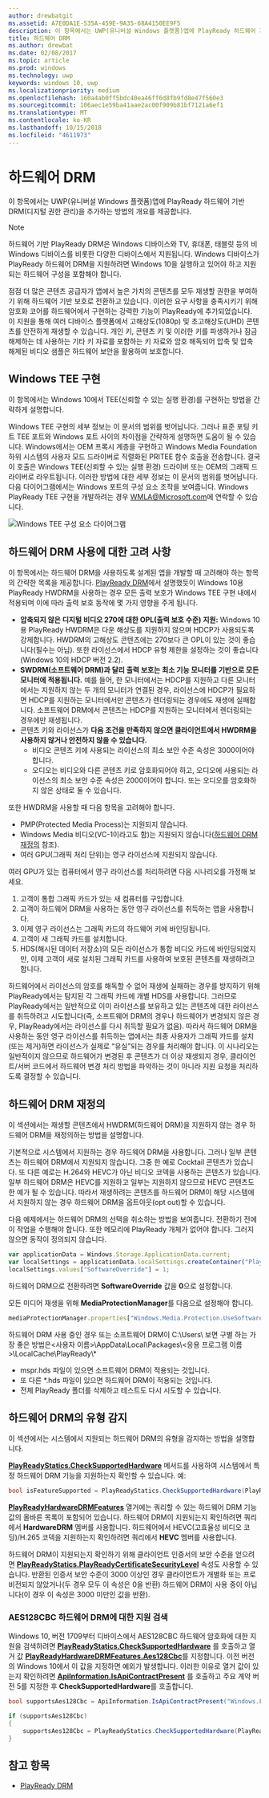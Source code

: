 ```yaml
---
author: drewbatgit
ms.assetid: A7E0DA1E-535A-459E-9A35-68A4150EE9F5
description: 이 항목에서는 UWP(유니버설 Windows 플랫폼)앱에 PlayReady 하드웨어 기반 DRM(디지털 권한 관리)을 추가하는 방법의 개요를 제공합니다.
title: 하드웨어 DRM
ms.author: drewbat
ms.date: 02/08/2017
ms.topic: article
ms.prod: windows
ms.technology: uwp
keywords: windows 10, uwp
ms.localizationpriority: medium
ms.openlocfilehash: 160a4ab0ff5bdc40ea46ff6d8fb9fd8e47f560e3
ms.sourcegitcommit: 106aec1e59ba41aae2ac00f909b81bf7121a6ef1
ms.translationtype: MT
ms.contentlocale: ko-KR
ms.lasthandoff: 10/15/2018
ms.locfileid: "4611973"
---
```

# <a name="hardware-drm"></a>하드웨어 DRM


이 항목에서는 UWP(유니버설 Windows 플랫폼)앱에 PlayReady 하드웨어 기반 DRM(디지털 권한 관리)을 추가하는 방법의 개요를 제공합니다.

> [!NOTE] 
> 하드웨어 기반 PlayReady DRM은 Windows 디바이스와 TV, 휴대폰, 태블릿 등의 비 Windows 디바이스를 비롯한 다양한 디바이스에서 지원됩니다. Windows 디바이스가 PlayReady 하드웨어 DRM을 지원하려면 Windows 10을 실행하고 있어야 하고 지원되는 하드웨어 구성을 포함해야 합니다.

점점 더 많은 콘텐츠 공급자가 앱에서 높은 가치의 콘텐츠를 모두 재생할 권한을 부여하기 위해 하드웨어 기반 보호로 전환하고 있습니다. 이러한 요구 사항을 충족시키기 위해 암호화 코어를 하드웨어에서 구현하는 강력한 기능이 PlayReady에 추가되었습니다. 이 지원을 통해 여러 디바이스 플랫폼에서 고해상도(1080p) 및 초고해상도(UHD) 콘텐츠를 안전하게 재생할 수 있습니다. 개인 키, 콘텐츠 키 및 이러한 키를 파생하거나 잠금 해제하는 데 사용하는 기타 키 자료를 포함하는 키 자료와 암호 해독되어 압축 및 압축 해제된 비디오 샘플은 하드웨어 보안을 활용하여 보호합니다.

## <a name="windows-tee-implementation"></a>Windows TEE 구현

이 항목에서는 Windows 10에서 TEE(신뢰할 수 있는 실행 환경)를 구현하는 방법을 간략하게 설명합니다.

Windows TEE 구현의 세부 정보는 이 문서의 범위를 벗어납니다. 그러나 표준 포팅 키트 TEE 포트와 Windows 포트 사이의 차이점을 간략하게 설명하면 도움이 될 수 있습니다. Windows에서는 OEM 프록시 계층을 구현하고 Windows Media Foundation 하위 시스템의 사용자 모드 드라이버로 직렬화된 PRITEE 함수 호출을 전송합니다. 결국 이 호출은 Windows TEE(신뢰할 수 있는 실행 환경) 드라이버 또는 OEM의 그래픽 드라이버로 라우트됩니다. 이러한 방법에 대한 세부 정보는 이 문서의 범위를 벗어납니다. 다음 다이어그램에서는 Windows 포트의 구성 요소 조작을 보여줍니다. Windows PlayReady TEE 구현을 개발하려는 경우 <WMLA@Microsoft.com>에 연락할 수 있습니다.

![Windows TEE 구성 요소 다이어그램](images/windowsteecomponentdiagram720.jpg)

## <a name="considerations-for-using-hardware-drm"></a>하드웨어 DRM 사용에 대한 고려 사항

이 항목에서는 하드웨어 DRM을 사용하도록 설계된 앱을 개발할 때 고려해야 하는 항목의 간략한 목록을 제공합니다. [PlayReady DRM](playready-client-sdk.md#output-protection)에서 설명했듯이 Windows 10용 PlayReady HWDRM을 사용하는 경우 모든 출력 보호가 Windows TEE 구현 내에서 적용되며 이에 따라 출력 보호 동작에 몇 가지 영향을 주게 됩니다.

-   **압축되지 않은 디지털 비디오 270에 대한 OPL(출력 보호 수준) 지원:** Windows 10용 PlayReady HWDRM은 다운 해상도를 지원하지 않으며 HDCP가 사용되도록 강제합니다. HWDRM의 고해상도 콘텐츠에는 270보다 큰 OPL이 있는 것이 좋습니다(필수는 아님). 또한 라이선스에서 HDCP 유형 제한을 설정하는 것이 좋습니다(Windows 10의 HDCP 버전 2.2).
-   **SWDRM(소프트웨어 DRM)과 달리 출력 보호는 최소 기능 모니터를 기반으로 모든 모니터에 적용됩니다.** 예를 들어, 한 모니터에서는 HDCP를 지원하고 다른 모니터에서는 지원하지 않는 두 개의 모니터가 연결된 경우, 라이선스에 HDCP가 필요하면 HDCP를 지원하는 모니터에서만 콘텐츠가 렌더링되는 경우에도 재생에 실패합니다. 소프트웨어 DRM에서 콘텐츠는 HDCP를 지원하는 모니터에서 렌더링되는 경우에만 재생됩니다.
-   콘텐츠 키와 라이선스가 **다음 조건을 만족하지 않으면 클라이언트에서 HWDRM을 사용하지 않거나 안전하지 않을 수 있습니다.**
    -   비디오 콘텐츠 키에 사용되는 라이선스의 최소 보안 수준 속성은 3000이어야 합니다.
    -   오디오는 비디오와 다른 콘텐츠 키로 암호화되어야 하고, 오디오에 사용되는 라이선스의 최소 보안 수준 속성은 2000이어야 합니다. 또는 오디오를 암호화하지 않은 상태로 둘 수 있습니다.
    
또한 HWDRM을 사용할 때 다음 항목을 고려해야 합니다.

-   PMP(Protected Media Process)는 지원되지 않습니다.
-   Windows Media 비디오(VC-1이라고도 함)는 지원되지 않습니다([하드웨어 DRM 재정의](#override-hardware-drm) 참조).
-   여러 GPU(그래픽 처리 단위)는 영구 라이선스에 지원되지 않습니다.

여러 GPU가 있는 컴퓨터에서 영구 라이선스를 처리하려면 다음 시나리오를 가정해 보세요.

1.  고객이 통합 그래픽 카드가 있는 새 컴퓨터를 구입합니다.
2.  고객이 하드웨어 DRM을 사용하는 동안 영구 라이선스를 취득하는 앱을 사용합니다.
3.  이제 영구 라이선스는 그래픽 카드의 하드웨어 키에 바인딩됩니다.
4.  고객이 새 그래픽 카드를 설치합니다.
5.  HDS(해시된 데이터 저장소)의 모든 라이선스가 통합 비디오 카드에 바인딩되었지만, 이제 고객이 새로 설치된 그래픽 카드를 사용하여 보호된 콘텐츠를 재생하려고 합니다.

하드웨어에서 라이선스의 암호를 해독할 수 없어 재생에 실패하는 경우를 방지하기 위해 PlayReady에서는 탐지된 각 그래픽 카드에 개별 HDS를 사용합니다. 그러므로 PlayReady에서는 일반적으로 이미 라이선스를 보유하고 있는 콘텐츠에 대한 라이선스를 취득하려고 시도합니다(즉, 소프트웨어 DRM의 경우나 하드웨어가 변경되지 않은 경우, PlayReady에서는 라이선스를 다시 취득할 필요가 없음). 따라서 하드웨어 DRM을 사용하는 동안 영구 라이선스를 취득하는 앱에서는 최종 사용자가 그래픽 카드를 설치(또는 제거)하면 라이선스가 실제로 “유실”되는 경우를 처리해야 합니다. 이 시나리오는 일반적이지 않으므로 하드웨어가 변경된 후 콘텐츠가 더 이상 재생되지 경우, 클라이언트/서버 코드에서 하드웨어 변경 처리 방법을 파악하는 것이 아니라 지원 요청을 처리하도록 결정할 수 있습니다.

## <a name="override-hardware-drm"></a>하드웨어 DRM 재정의

이 섹션에서는 재생할 콘텐츠에서 HWDRM(하드웨어 DRM)을 지원하지 않는 경우 하드웨어 DRM을 재정의하는 방법을 설명합니다.

기본적으로 시스템에서 지원하는 경우 하드웨어 DRM을 사용합니다. 그러나 일부 콘텐츠는 하드웨어 DRM에서 지원되지 않습니다. 그중 한 예로 Cocktail 콘텐츠가 있습니다. 또 다른 예로는 H.264와 HEVC가 아닌 비디오 코덱을 사용하는 콘텐츠가 있습니다. 일부 하드웨어 DRM은 HEVC를 지원하고 일부는 지원하지 않으므로 HEVC 콘텐츠도 한 예가 될 수 있습니다. 따라서 재생하려는 콘텐츠를 하드웨어 DRM이 해당 시스템에서 지원하지 않는 경우 하드웨어 DRM을 옵트아웃(opt out)할 수 있습니다.

다음 예제에서는 하드웨어 DRM의 선택을 취소하는 방법을 보여줍니다. 전환하기 전에 이 작업을 수행해야 합니다. 또한 메모리에 PlayReady 개체가 없어야 합니다. 그러지 않으면 동작이 정의되지 않습니다.

```js
var applicationData = Windows.Storage.ApplicationData.current;
var localSettings = applicationData.localSettings.createContainer("PlayReady", Windows.Storage.ApplicationDataCreateDisposition.always);
localSettings.values["SoftwareOverride"] = 1;
```

하드웨어 DRM으로 전환하려면 **SoftwareOverride** 값을 **0**으로 설정합니다.

모든 미디어 재생을 위해 **MediaProtectionManager**를 다음으로 설정해야 합니다.

```js
mediaProtectionManager.properties["Windows.Media.Protection.UseSoftwareProtectionLayer"] = true;
```

하드웨어 DRM 사용 중인 경우 또는 소프트웨어 DRM이 C:\\Users\\ 보면 구별 하는 가장 좋은 방법은&lt;사용자 이름&gt;\\AppData\\Local\\Packages\\&lt;응용 프로그램 이름&gt;\\LocalCache\\PlayReady\\\*

-   mspr.hds 파일이 있으면 소프트웨어 DRM이 적용되는 것입니다.
-   또 다른 \*.hds 파일이 있으면 하드웨어 DRM이 적용되는 것입니다.
-   전체 PlayReady 폴더를 삭제하고 테스트도 다시 시도할 수 있습니다.

## <a name="detect-the-type-of-hardware-drm"></a>하드웨어 DRM의 유형 감지

이 섹션에서는 시스템에서 지원되는 하드웨어 DRM의 유형을 감지하는 방법을 설명합니다.

[**PlayReadyStatics.CheckSupportedHardware**](https://msdn.microsoft.com/library/windows/apps/dn986441) 메서드를 사용하여 시스템에서 특정 하드웨어 DRM 기능을 지원하는지 확인할 수 있습니다. 예:

```csharp
bool isFeatureSupported = PlayReadyStatics.CheckSupportedHardware(PlayReadyHardwareDRMFeatures.HEVC);
```

[**PlayReadyHardwareDRMFeatures**](https://msdn.microsoft.com/library/windows/apps/dn986265) 열거에는 쿼리할 수 있는 하드웨어 DRM 기능 값의 올바른 목록이 포함되어 있습니다. 하드웨어 DRM이 지원되는지 확인하려면 쿼리에서 **HardwareDRM** 멤버를 사용합니다. 하드웨어에서 HEVC(고효율성 비디오 코딩)/H.265 코덱을 지원하는지 확인하려면 쿼리에서 **HEVC** 멤버를 사용합니다.

하드웨어 DRM이 지원되는지 확인하기 위해 클라이언트 인증서의 보안 수준을 얻으려면 [**PlayReadyStatics.PlayReadyCertificateSecurityLevel**](https://msdn.microsoft.com/library/windows/apps/windows.media.protection.playready.playreadystatics.playreadycertificatesecuritylevel.aspx) 속성도 사용할 수 있습니다. 반환된 인증서 보안 수준이 3000 이상인 경우 클라이언트가 개별화 또는 프로비전되지 않았거나(두 경우 모두 이 속성은 0을 반환) 하드웨어 DRM이 사용 중이 아닙니다(이 경우 이 속성은 3000 미만인 값을 반환).

### <a name="detecting-support-for-aes128cbc-hardware-drm"></a>AES128CBC 하드웨어 DRM에 대한 지원 검색
Windows 10, 버전 1709부터 디바이스에서 AES128CBC 하드웨어 암호화에 대한 지원을 검색하려면 **[PlayReadyStatics.CheckSupportedHardware](https://msdn.microsoft.com/library/windows/apps/dn986441)** 를 호출하고 열거 값 [**PlayReadyHardwareDRMFeatures.Aes128Cbc**](https://msdn.microsoft.com/library/windows/apps/dn986265)를 지정합니다. 이전 버전의 Windows 10에서 이 값을 지정하면 예외가 발생합니다. 이러한 이유로 열거 값이 있는지 확인하려면 **[ApiInformation.IsApiContractPresent](https://docs.microsoft.com/uwp/api/windows.foundation.metadata.apiinformation.isapicontractpresent)** 를 호출하고 주요 계약 버전 5를 지정한 후 **CheckSupportedHardware**를 호출합니다.

```csharp
bool supportsAes128Cbc = ApiInformation.IsApiContractPresent("Windows.Foundation.UniversalApiContract", 5);

if (supportsAes128Cbc)
{
    supportsAes128Cbc = PlayReadyStatics.CheckSupportedHardware(PlayReadyHardwareDRMFeatures.Aes128Cbc);
}
```

## <a name="see-also"></a>참고 항목
- [PlayReady DRM](playready-client-sdk.md)
